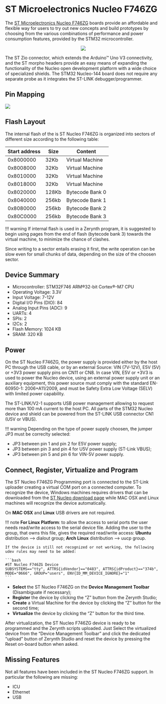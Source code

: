 # ST Microelectronics Nucleo F746ZG

The [ST Microelectronics Nucleo F746ZG](https://www.st.com/en/evaluation-tools/nucleo-f746zg.html) boards provide an affordable and flexible way for users to try out new concepts and build prototypes by choosing from the various combinations of performance and power consumption features, provided by the STM32 microcontroller.

<p style="text-align:center;"><img src="img/nucleof746zg.jpg"></p>

The ST Zio connector, which extends the Arduino™ Uno V3 connectivity, and the ST morpho headers provide an easy means of expanding the functionality of the Nucleo open development platform with a wide choice of specialized shields.
The STM32 Nucleo-144 board does not require any separate probe as it integrates the ST-LINK debugger/programmer.

## Pin Mapping

![](img/st_nucleof746zg_pin_comm.jpg)

## Flash Layout

The internal flash of the is ST Nucleo F746ZG is organized into sectors of different size according to the following table:

| Start address | Size  | Content         |
|---------------|-------|-----------------|
| 0x8000000     | 32Kb  | Virtual Machine |
| 0x8008000     | 32Kb  | Virtual Machine |
| 0x8010000     | 32Kb  | Virtual Machine |
| 0x8018000     | 32Kb  | Virtual Machine |
| 0x8020000     | 128Kb | Bytecode Bank 0 |
| 0x8040000     | 256kb | Bytecode Bank 1 |
| 0x8080000     | 256kb | Bytecode Bank 2 |
| 0x80C0000     | 256kb | Bytecode Bank 3 |

!!! warning
	If internal flash is used in a Zerynth program, it is suggested to begin using pages from the end of flash (bytecode bank 3) towards the virtual machine, to minimize the chance of clashes.

Since writing to a sector entails erasing it first, the write operation can be slow even for small chunks of data, depending on the size of the choosen sector.

## Device Summary


* Microcontroller: STM32F746 ARM®32-bit Cortex®-M7 CPU
* Operating Voltage: 3.3V
* Input Voltage: 7-12V
* Digital I/O Pins (DIO): 84
* Analog Input Pins (ADC): 9
* UARTs: 4
* SPIs: 2
* I2Cs: 2
* Flash Memory: 1024 KB
* SRAM: 320 KB

## Power

On the ST Nucleo F746ZG, the power supply is provided either by the host PC through the USB cable, or by an external Source: VIN (7V-12V), E5V (5V) or +3V3 power supply pins on CN11 or CN8. In case VIN, E5V or +3V3 is used to power the Nucleo device, using an external power supply unit or an auxiliary equipment, this power source must comply with the standard EN-60950-1: 2006+A11/2009, and must be Safety Extra Low Voltage (SELV) with limited power capability.

The ST-LINK/V2-1 supports USB power management allowing to request more than 100 mA current to the host PC. All parts of the STM32 Nucleo device and shield can be powered from the ST-LINK USB connector CN1 (U5V or VBUS).

!!! warning
	Depending on the type of power supply choosen, the jumper JP3 must be correclty selected:


* JP3 between pin 1 and pin 2 for E5V power supply;
* JP3 between pin 3 and pin 4 for U5V power supply (ST-Link VBUS);
* JP3 between pin 5 and pin 6 for VIN-5V power supply.

## Connect, Register, Virtualize and Program

The ST Nucleo F746ZG Programming port is connected to the ST-Link uploader creating a virtual COM port on a connected computer. To recognize the device, Windows machines requires drivers that can be downloaded from the [ST Nucleo download page](http://www.st.com/content/st_com/en/products/development-tools/software-development-tools/stm32-software-development-tools/stm32-utilities/stsw-link009.html) while MAC OSX and Linux machines will recognize the device automatically.

On **MAC OSX** and **Linux** USB drivers are not required.

!!! note
	**For Linux Platform**: to allow the access to serial ports the user needs read/write access to the serial device file. Adding the user to the group, that owns this file, gives the required read/write access: **Ubuntu** distribution –> dialout group; **Arch Linux** distribution –> uucp group.

    If the device is still not recognized or not working, the following udev rules may need to be added:

    ```bash
    #ST Nucleo F746ZG Device
    SUBSYSTEMS=="tty", ATTRS{idVendor}=="0483", ATTRS{idProduct}=="374b", MODE="0666", GROUP="users", ENV{ID_MM_DEVICE_IGNORE}="1"
    ```

* **Select** the ST Nucleo F746ZG on the **Device Management Toolbar** (Disambiguate if necessary);
* **Register** the device by clicking the “Z” button from the Zerynth Studio;
* **Create** a Virtual Machine for the device by clicking the “Z” button for the second time;
* **Virtualize** the device by clicking the “Z” button for the third time.

After virtualization, the ST Nucleo F746ZG device is ready to be programmed and the Zerynth scripts uploaded. Just Select the virtualized device from the “Device Management Toolbar” and click the dedicated “upload” button of Zerynth Studio and reset the device by pressing the Reset on-board button when asked.

## Missing Features

Not all features have been included in the ST Nucleo F746ZG support. In particular the following are missing:


* ICU
* Ethernet
* USB

<!--stackedit_data:
eyJoaXN0b3J5IjpbLTgzMjY5ODg3OV19
-->